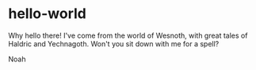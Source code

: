 # hello-world

Why hello there! I've come from the world of Wesnoth, with great tales of Haldric and Yechnagoth. Won't you sit down with me for a spell?


Noah
